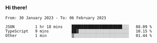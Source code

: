 ### Hi there!

<!--START_SECTION:waka-->

```text
From: 30 January 2023 - To: 06 February 2023

JSON         1 hr 18 mins    ██████████████████████░░░   88.09 %
TypeScript   9 mins          ██▓░░░░░░░░░░░░░░░░░░░░░░   10.15 %
Other        1 min           ▒░░░░░░░░░░░░░░░░░░░░░░░░   01.44 %
```

<!--END_SECTION:waka-->
